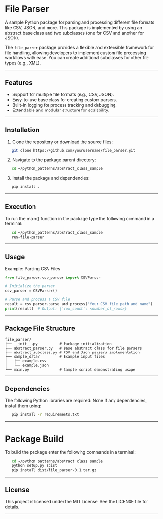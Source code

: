 # File Parser

A sample Python package for parsing and processing different file formats like CSV, JSON, and more.
This package is implemented by using an abstract base class and two subclasses (one for CSV and another for JSON).

The `file_parser` package provides a flexible and extensible framework for file handling, allowing developers to implement custom file processing workflows with ease. You can create additional subclasses for other file types (e.g., XML).

---

## Features

- Support for multiple file formats (e.g., CSV, JSON).
- Easy-to-use base class for creating custom parsers.
- Built-in logging for process tracking and debugging.
- Extendable and modular structure for scalability.

---

## Installation

1. Clone the repository or download the source files:
```bash
   git clone https://github.com/yourusername/file_parser.git
```
2. Navigate to the package parent directory: 
```bash
   cd ~/python_patterns/abstract_class_sample
```
3. Install the package and dependencies:
```bash
   pip install .
```

---

## Execution

To run the main() function in the package type the following command in a terminal:
```bash
   cd ~/python_patterns/abstract_class_sample
   run-file-parser
```

---

## Usage
Example: Parsing CSV Files
```python
from file_parser.csv_parser import CSVParser

# Initialize the parser
csv_parser = CSVParser()

# Parse and process a CSV file
result = csv_parser.parse_and_process("Your CSV file path and name")
print(result)  # Output: {'row_count': <number_of_rows>}
```
---

## Package File Structure 
```
file_parser/
├── __init__.py          # Package initialization
├── abstract_parser.py   # Base abstract class for file parsers
├── abstract_subclass.py # CSV and Json parsers implementation
├── sample_data/         # Example input files
│   ├── example.csv
│   └── example.json
└── main.py              # Sample script demonstrating usage
```

---

## Dependencies
The following Python libraries are required:
None
If any dependencies, install them using:
```bash
   pip install -r requirements.txt
```

---

# Package Build
To build the package enter the following commands in a terminal:
```bash
   cd ~/python_patterns/abstract_class_sample
   python setup.py sdist
   pip install dist/file_parser-0.1.tar.gz
```

---

## License
This project is licensed under the MIT License. See the LICENSE file for details.

---